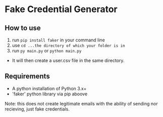 # Fake Credential Generator

## How to use

1. run ``pip install faker`` in your command line
2. use ``cd ...the directory of which your folder is in``
3. run ``py main.py`` or ``python main.py``
- It will then create a user.csv file in the same directory.

## Requirements
- A python installation of Python 3.x+
- 'faker' python library via pip aboove

Note: this does not create legitimate emails with the ability of sending nor recieving, just fake credentials.
